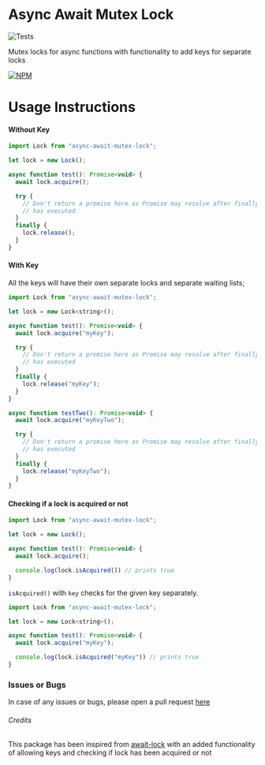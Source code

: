 # Async Await Mutex Lock
![Tests](https://github.com/malhotra-sidharth/async-await-mutex-lock/workflows/Running%20All%20Tests%20and%20Publish%20to%20NPM/badge.svg)

Mutex locks for async functions with functionality to add keys for separate locks

[![NPM](https://nodei.co/npm/async-await-mutex-lock.png)](https://nodei.co/npm/async-await-mutex-lock/)


# Usage Instructions

#### Without Key
```javascript
import Lock from "async-await-mutex-lock";

let lock = new Lock();

async function test(): Promise<void> {
  await lock.acquire();

  try {
    // Don't return a promise here as Promise may resolve after finally
    // has executed
  }
  finally {
    lock.release();
  }
}
```

#### With Key
All the keys will have their own separate locks and separate waiting lists;
```javascript
import Lock from "async-await-mutex-lock";

let lock = new Lock<string>();

async function test(): Promise<void> {
  await lock.acquire("myKey");

  try {
    // Don't return a promise here as Promise may resolve after finally
    // has executed
  }
  finally {
    lock.release("myKey");
  }
}

async function testTwo(): Promise<void> {
  await lock.acquire("myKeyTwo");

  try {
    // Don't return a promise here as Promise may resolve after finally
    // has executed
  }
  finally {
    lock.release("myKeyTwo");
  }
}
```

#### Checking if a lock is acquired or not
```javascript
import Lock from "async-await-mutex-lock";

let lock = new Lock();

async function test(): Promise<void> {
  await lock.acquire();

  console.log(lock.isAcquired()) // prints true
}
```

`isAcquired()` with `key` checks for the given key separately.
```javascript
import Lock from "async-await-mutex-lock";

let lock = new Lock<string>();

async function test(): Promise<void> {
  await lock.acquire("myKey");

  console.log(lock.isAcquired("myKey")) // prints true
}
```


### Issues or Bugs
In case of any issues or bugs, please open a pull request [here](https://github.com/malhotra-sidharth/async-await-mutex-lock/pulls)

###### Credits
This package has been inspired from [await-lock](https://www.npmjs.com/package/await-lock)
with an added functionality of allowing keys and checking if lock has been acquired or not
